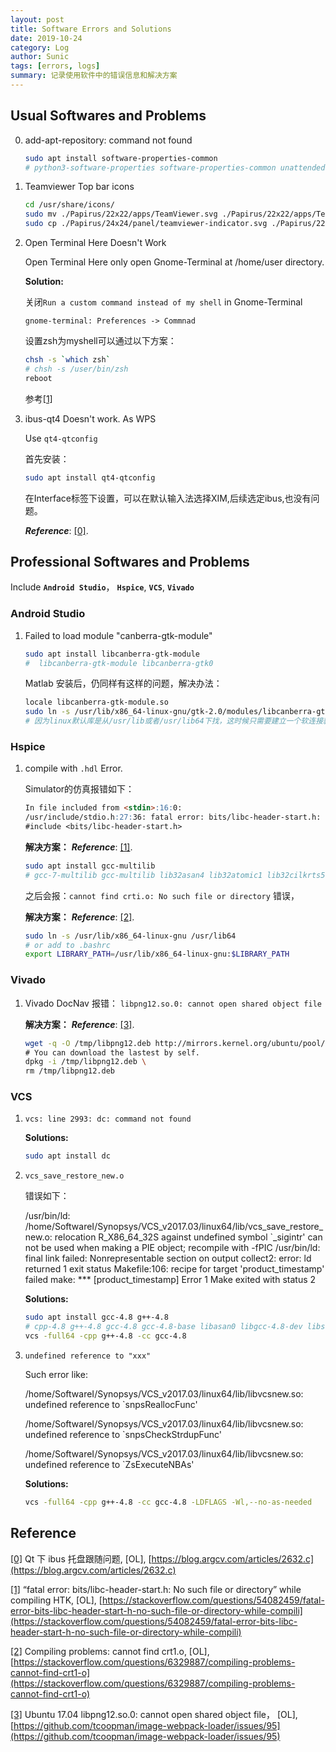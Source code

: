```yaml
---
layout: post
title: Software Errors and Solutions
date: 2019-10-24
category: Log
author: Sunic
tags: [errors, logs]
summary: 记录使用软件中的错误信息和解决方案
---
```


## Usual Softwares and Problems

0. add-apt-repository: command not found

   ```bash
   sudo apt install software-properties-common
   # python3-software-properties software-properties-common unattended-upgrades
   ```

1. Teamviewer Top bar icons

   ```bash
   cd /usr/share/icons/
   sudo mv ./Papirus/22x22/apps/TeamViewer.svg ./Papirus/22x22/apps/TeamViewer.svg.old
   sudo cp ./Papirus/24x24/panel/teamviewer-indicator.svg ./Papirus/22x22/apps/TeamViewer.svg
   ```

2. Open Terminal Here Doesn't Work

   Open Terminal Here only open Gnome-Terminal at /home/user directory.

   **Solution:**

   关闭`Run a custom command instead of my shell` in Gnome-Terminal

   `gnome-terminal: Preferences -> Commnad`

   设置zsh为myshell可以通过以下方案：

   ```bash
   chsh -s `which zsh`
   # chsh -s /user/bin/zsh
   reboot
   ```

   参考[[1]](#rf1)<span id="rrf1"></span>

3. ibus-qt4 Doesn't work. As WPS

   Use `qt4-qtconfig`

   首先安装：

   ```bash
   sudo apt install qt4-qtconfig
   ```

   在Interface标签下设置，可以在默认输入法选择XIM,后续选定ibus,也没有问题。

   ***Reference***: [[0]](#rf0). <span id="rrf0"></span>


## Professional Softwares and Problems

Include **`Android Studio`**， **`Hspice`**, **`VCS`**, **`Vivado`**

### Android Studio 

1. Failed to load module "canberra-gtk-module"

   ```bash
   sudo apt install libcanberra-gtk-module
   #  libcanberra-gtk-module libcanberra-gtk0
   ```

   Matlab 安装后，仍同样有这样的问题，解决办法：

   ```bash
   locale libcanberra-gtk-module.so
   sudo ln -s /usr/lib/x86_64-linux-gnu/gtk-2.0/modules/libcanberra-gtk-module.so /usr/lib/libcanberra-gtk-module.so
   # 因为linux默认库是从/usr/lib或者/usr/lib64下找，这时候只需要建立一个软连接就行了
   ```

### Hspice 

1. compile with `.hdl` Error.

    Simulator的仿真报错如下：

    ```markdown
    In file included from <stdin>:16:0:
    /usr/include/stdio.h:27:36: fatal error: bits/libc-header-start.h: No such file or directory
    #include <bits/libc-header-start.h>
    ```

    **解决方案：** ***Reference***: [[1]](#rf1). <span id="rrf1"></span>

    ```bash
    sudo apt install gcc-multilib
    # gcc-7-multilib gcc-multilib lib32asan4 lib32atomic1 lib32cilkrts5 lib32gcc-7-dev lib32gcc1 lib32gomp1 lib32itm1 lib32mpx2 lib32quadmath0 lib32stdc++6 lib32ubsan0 libc6-dev-i386 libc6-dev-x32 libc6-i386 libc6-x32 libx32asan4 libx32atomic1 libx32cilkrts5 libx32gcc-7-dev libx32gcc1 libx32gomp1 libx32itm1 libx32quadmath0 libx32stdc++6 libx32ubsan0
    ```

    之后会报：`cannot find crti.o: No such file or directory` 错误，

    **解决方案：** ***Reference***: [[2]](#rf2). <span id="rrf2"></span>

    ```bash
    sudo ln -s /usr/lib/x86_64-linux-gnu /usr/lib64
    # or add to .bashrc
    export LIBRARY_PATH=/usr/lib/x86_64-linux-gnu:$LIBRARY_PATH
    ```

### Vivado

1. Vivado DocNav 报错： `libpng12.so.0: cannot open shared object file`

    **解决方案：** ***Reference***: [[3]](#rf3). <span id="rrf3"></span>

    ```bash
    wget -q -O /tmp/libpng12.deb http://mirrors.kernel.org/ubuntu/pool/main/libp/libpng/libpng12-0_1.2.54-1ubuntu1_amd64.deb \
    # You can download the lastest by self.
    dpkg -i /tmp/libpng12.deb \
    rm /tmp/libpng12.deb
    ```

### VCS

1. `vcs: line 2993: dc: command not found`

    **Solutions:**

    ```bash
    sudo apt install dc
    ```

2. `vcs_save_restore_new.o`

    错误如下： 

    /usr/bin/ld: /home/SoftwareI/Synopsys/VCS_v2017.03/linux64/lib/vcs_save_restore_new.o: relocation R_X86_64_32S against undefined symbol `_sigintr' can not be used when making a PIE object; recompile with -fPIC
    /usr/bin/ld: final link failed: Nonrepresentable section on output
    collect2: error: ld returned 1 exit status
    Makefile:106: recipe for target 'product_timestamp' failed
    make: *** [product_timestamp] Error 1
    Make exited with status 2

    **Solutions:**

    ```bash
    sudo apt install gcc-4.8 g++-4.8
    # cpp-4.8 g++-4.8 gcc-4.8 gcc-4.8-base libasan0 libgcc-4.8-dev libstdc++-4.8-dev
    vcs -full64 -cpp g++-4.8 -cc gcc-4.8
    ```

3. `undefined reference to "xxx"`

    Such error like:  

    /home/SoftwareI/Synopsys/VCS_v2017.03/linux64/lib/libvcsnew.so: undefined reference to `snpsReallocFunc'
        
    /home/SoftwareI/Synopsys/VCS_v2017.03/linux64/lib/libvcsnew.so: undefined reference to `snpsCheckStrdupFunc'
        
    /home/SoftwareI/Synopsys/VCS_v2017.03/linux64/lib/libvcsnew.so: undefined reference to `ZsExecuteNBAs'

    **Solutions:**

    ```bash
    vcs -full64 -cpp g++-4.8 -cc gcc-4.8 -LDFLAGS -Wl,--no-as-needed
    ```
## Reference

<span id="rf0"></span> [[0]](#rrf0) Qt 下 ibus 托盘跟随问题, [OL], [https://blog.argcv.com/articles/2632.c](https://blog.argcv.com/articles/2632.c)

<span id="rf1"></span> [[1]](#rrf1) “fatal error: bits/libc-header-start.h: No such file or directory” while compiling HTK, [OL], [https://stackoverflow.com/questions/54082459/fatal-error-bits-libc-header-start-h-no-such-file-or-directory-while-compili](https://stackoverflow.com/questions/54082459/fatal-error-bits-libc-header-start-h-no-such-file-or-directory-while-compili)

<span id="rf2"></span> [[2]](#rrf2) Compiling problems: cannot find crt1.o, [OL], [https://stackoverflow.com/questions/6329887/compiling-problems-cannot-find-crt1-o](https://stackoverflow.com/questions/6329887/compiling-problems-cannot-find-crt1-o)

<span id="rf3"></span> [[3]](#rrf3) Ubuntu 17.04 libpng12.so.0: cannot open shared object file， [OL],[https://github.com/tcoopman/image-webpack-loader/issues/95](https://github.com/tcoopman/image-webpack-loader/issues/95)
